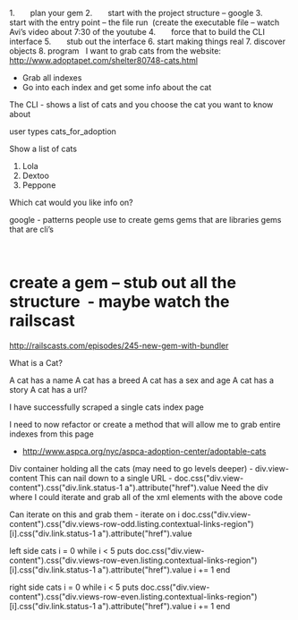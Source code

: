 
1.       plan your gem
2.       start with the project structure – google
3.       start with the entry point – the file run  (create the executable file – watch Avi’s video about 7:30 of the youtube
4.       force that to build the CLI interface
5.       stub out the interface
6.       start making things real
7.       discover objects
8.       program
 
I want to grab cats from the website: http://www.adoptapet.com/shelter80748-cats.html
- Grab all indexes
- Go into each index and get some info about the cat

The CLI - shows a list of cats and you choose the cat you want to know about

user types cats_for_adoption

Show a list of cats

1. Lola
2. Dextoo
3. Peppone

Which cat would you like info on?

 

google - patterns people use to create gems
gems that are libraries
gems that are cli’s 

 


# create a gem – stub out all the structure  - maybe watch the railscast
http://railscasts.com/episodes/245-new-gem-with-bundler
 


What is a Cat?

A cat has a name 
A cat has a breed
A cat has a sex and age
A cat has a story
A cat has a url?



I have successfully scraped a single cats index page 

I need to now refactor or create a method that will allow me to grab entire indexes from this page 
- http://www.aspca.org/nyc/aspca-adoption-center/adoptable-cats

Div container holding all the cats (may need to go levels deeper) - div.view-content
This can nail down to a single URL - doc.css("div.view-content").css("div.link.status-1 a").attribute("href").value
Need the div where I could iterate and grab all of the xml elements with the above code

Can iterate on this and grab them  - iterate on i
doc.css("div.view-content").css("div.views-row-odd.listing.contextual-links-region")[i].css("div.link.status-1 a").attribute("href").value


left side cats
i = 0 
while i < 5
puts doc.css("div.view-content").css("div.views-row-even.listing.contextual-links-region")[i].css("div.link.status-1 a").attribute("href").value
i += 1 
end

right side cats
i = 0 
while i < 5
puts doc.css("div.view-content").css("div.views-row-even.listing.contextual-links-region")[i].css("div.link.status-1 a").attribute("href").value
i += 1 
end


